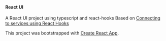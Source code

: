 #### React UI
A React UI project using typescript and react-hooks
Based on [Connecting to services using React Hooks](https://github.com/camilosw/react-hooks-services)


This project was bootstrapped with [Create React App](https://github.com/facebook/create-react-app).
